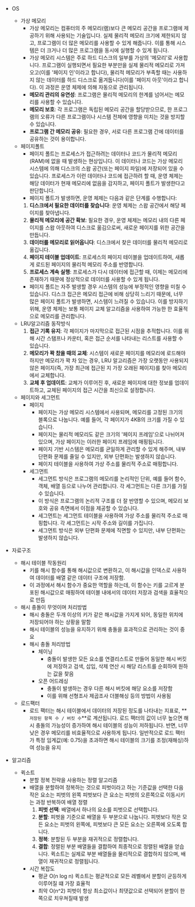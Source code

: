 - OS
    - 가상 메모리
        - 가상 메모리는 컴퓨터의 주 메모리(램)보다 큰 메모리 공간을 프로그램에 제공하기 위해 사용되는 기술입니다. 실제 물리적 메모리 크기에 제한되지 않고, 프로그램이 더 많은 메모리를 사용할 수 있게 해줍니다. 이를 통해 시스템은 더 크거나 더 많은 프로그램을 동시에 실행할 수 있게 됩니다.
        - 가상 메모리 시스템은 주로 하드 디스크의 일부를 가상의 '메모리'로 사용합니다. 프로그램이 실행되면서 필요한 부분만을 실제 물리적 메모리로 가져오고(이를 '페이지 인'이라고 합니다), 물리적 메모리가 부족할 때는 사용하지 않는 데이터를 하드 디스크로 옮겨둡니다(이를 '페이지 아웃'이라고 합니다). 이 과정은 운영 체제에 의해 자동으로 관리됩니다.
        - **메모리 관리의 유연성**: 프로그램은 물리적 메모리의 한계를 넘어서는 메모리를 사용할 수 있습니다.
        - **메모리 보호**: 각 프로그램은 독립된 메모리 공간을 할당받으므로, 한 프로그램의 오류가 다른 프로그램이나 시스템 전체에 영향을 미치는 것을 방지할 수 있습니다.
        - **프로그램 간 메모리 공유**: 필요한 경우, 서로 다른 프로그램 간에 데이터를 공유하는 것이 용이합니다.
    - 페이지폴트
        - 페이지 폴트는 프로세스가 접근하려는 데이터나 코드가 물리적 메모리(RAM)에 없을 때 발생하는 현상입니다. 이 데이터나 코드는 가상 메모리 시스템에 의해 디스크의 스왑 공간(또는 페이지 파일)에 저장되어 있을 수 있습니다. 프로세스가 이런 데이터나 코드에 접근하려 할 때, 운영 체제는 해당 데이터가 현재 메모리에 없음을 감지하고, 페이지 폴트가 발생한다고 판단합니다.
        - 페이지 폴트가 발생하면, 운영 체제는 다음과 같은 단계를 수행합니다:
        1. **디스크에서 필요한 데이터를 찾습니다**: 운영 체제는 스왑 공간에서 해당 페이지를 찾아냅니다.
        2. **물리적 메모리에 공간 확보**: 필요한 경우, 운영 체제는 메모리 내의 다른 페이지를 스왑 아웃하여 디스크로 옮김으로써, 새로운 페이지를 위한 공간을 만듭니다.
        3. **데이터를 메모리로 읽어옵니다**: 디스크에서 찾은 데이터를 물리적 메모리로 옮깁니다.
        4. **페이지 테이블 업데이트**: 프로세스의 페이지 테이블을 업데이트하여, 새롭게 로드된 페이지의 물리적 메모리 주소를 반영합니다.
        5. **프로세스 계속 실행**: 프로세스가 다시 데이터에 접근할 때, 이제는 메모리에 존재하기 때문에 정상적으로 데이터를 사용할 수 있게 됩니다.
        - 페이지 폴트는 자주 발생할 경우 시스템의 성능에 부정적인 영향을 미칠 수 있습니다. 디스크 접근은 메모리 접근에 비해 상당히 느리기 때문에, 너무 많은 페이지 폴트가 발생하면, 시스템이 느려질 수 있습니다. 이를 방지하기 위해, 운영 체제는 보통 페이지 교체 알고리즘을 사용하여 가능한 한 효율적으로 메모리를 관리합니다.
    - LRU알고리즘 동작방식
        1. **접근 기록 유지**: 각 페이지가 마지막으로 접근된 시점을 추적합니다. 이를 위해 시간 스탬프나 카운터, 혹은 접근 순서를 나타내는 리스트를 사용할 수 있습니다.
        2. **메모리가 꽉 찼을 때의 교체**: 시스템이 새로운 페이지를 메모리에 로드해야 하지만 메모리가 꽉 차 있는 경우, LRU 알고리즘은 가장 오랫동안 사용되지 않은 페이지(즉, 가장 최근에 접근된 지 가장 오래된 페이지)를 찾아 메모리에서 교체합니다.
        3. **교체 후 업데이트**: 교체가 이루어진 후, 새로운 페이지에 대한 정보를 업데이트하고, 교체된 페이지의 접근 시간을 최신으로 설정합니다.
    - 페이지와 세그먼트
        - 페이지
            - 페이지는 가상 메모리 시스템에서 사용되며, 메모리를 고정된 크기의 블록으로 나눕니다. 예를 들어, 각 페이지가 4KB의 크기를 가질 수 있습니다.
            - 페이지는 물리적 메모리도 같은 크기의 '페이지 프레임'으로 나뉘어져 있으며, 가상 페이지는 이러한 페이지 프레임에 매핑됩니다.
            - 페이지 기반 시스템은 메모리를 균일하게 관리할 수 있게 해주며, 내부 단편화 문제를 줄일 수 있지만, 외부 단편화는 발생하지 않습니다.
            - 페이지 테이블을 사용하여 가상 주소를 물리적 주소로 매핑합니다.
        - 세그먼트
            - 세그먼트 방식은 프로그램의 메모리를 논리적인 단위, 예를 들어 함수, 객체, 배열 등으로 나누어 관리합니다. 각 세그먼트는 다른 크기를 가질 수 있습니다.
            - 이 방식은 프로그램의 논리적 구조를 더 잘 반영할 수 있으며, 메모리 보호와 공유 측면에서 이점을 제공할 수 있습니다.
            - 세그먼트는 세그먼트 테이블을 사용하여 가상 주소를 물리적 주소로 매핑합니다. 각 세그먼트는 시작 주소와 길이를 가집니다.
            - 세그먼트 방식은 외부 단편화 문제에 직면할 수 있지만, 내부 단편화는 발생하지 않습니다.
            

- 자료구조
    - 해시 테이블 작동원리
        - 키를 해시 함수를 통해 해시값으로 변환하고, 이 해시값을 인덱스로 사용하여 데이터를 배열 같은 데이터 구조에 저장함.
        - 이 과정에서 해시 함수가 중요한 역할을 하는데, 이 함수는 키를 고르게 분포된 해시값으로 매핑하여 테이블 내에서의 데이터 저장과 검색을 효율적으로 만듬
    - 해시 충돌이 무엇이며 처리방법
        - 해시 충돌은 두개 이상의 키가 같은 해시값을 가지게 되어, 동일한 위치에 저장되어야 하는 상황을 말함
        - 해시 테이블의 성능을 유지하기 위해 충돌을 효과적으로 관리하는 것이 중요
        - 해시 충돌 처리방법
            - 체이닝
                - 충돌이 발생한 모든 요소를 연결리스트로 만들어 동일한 해시 버킷에 저장하고 검색, 삽입, 삭제 연산 시 해당 리스트를 순회하여 원하는 값을 찾음
            - 오픈 어드레싱
                - 충돌이 발생하는 경우 다른 해시 버킷에 해당 요소를 저장함
                - 이를 위해 선형조사 제곱조사 더블해싱 등의 방법이 사용됨
    - 로드팩터
        - 로드 팩터는 해시 테이블에서 데이터의 저장된 정도를 나타내는 지표로, **`저장된 항목 수 / 버킷 수`**로 계산됩니다. 로드 팩터의 값이 너무 높으면 해시 충돌의 가능성이 증가하여 해시 테이블의 성능이 저하됩니다. 반면, 너무 낮은 경우 메모리를 비효율적으로 사용하게 됩니다. 일반적으로 로드 팩터가 특정 임계값(예: 0.75)을 초과하면 해시 테이블의 크기를 조정(재해싱)하여 성능을 유지

- 알고리즘
    - 퀵소트
        - 분할 정복 전략을 사용하는 정렬 알고리즘
        - 배열을 분할하여 정복하는 것으로 피벗이라고 하는 기준값을 선택한 다음 작은 요소는 피벗의 왼쪽 피벗보다 큰 요소는 피벗의 오른쪽으로 이동시키는 과정 반복하여 배열 정렬
            1. **피벗 선택**: 배열에서 하나의 요소를 피벗으로 선택합니다.
            2. **분할**: 피벗을 기준으로 배열을 두 부분으로 나눕니다. 피벗보다 작은 모든 요소는 피벗의 왼쪽에, 피벗보다 큰 모든 요소는 오른쪽에 오도록 합니다.
            3. **정복**: 분할된 두 부분을 재귀적으로 정렬합니다.
            4. **결합**: 정렬된 부분 배열들을 결합하여 최종적으로 정렬된 배열을 얻습니다. 퀵소트는 실제로 부분 배열들을 물리적으로 결합하지 않으며, 배열이 재귀적으로 정렬됩니다.
        - 시간 복잡도
            - 평균 O(n log n) 퀵소트는 평균적으로 모든 레벨에서 분할이 균등하게 이루어질 떄 가장 효율적
            - 최악 O(n^2) 피벗이 항상 최소값이나 최댓값으로 선택되어 분할이 한쪽으로 치우쳐질때 발생
